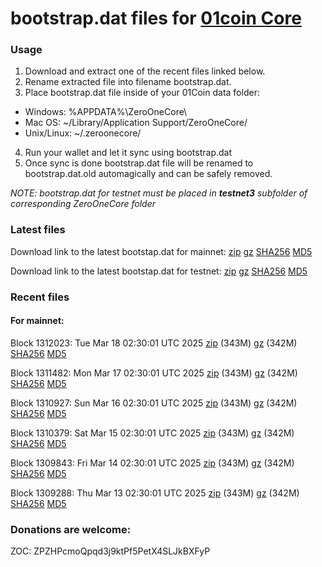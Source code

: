 # bootstrap.dat files for [01coin Core](https://01coin.io)

### Usage

1. Download and extract one of the recent files linked below.
2. Rename extracted file into filename bootstrap.dat.
3. Place bootstrap.dat file inside of your 01Coin data folder:
 - Windows: %APPDATA%\ZeroOneCore\
 - Mac OS: ~/Library/Application Support/ZeroOneCore/
 - Unix/Linux: ~/.zeroonecore/
4. Run your wallet and let it sync using bootstrap.dat
5. Once sync is done bootstrap.dat file will be renamed to bootstrap.dat.old automagically and can be safely removed.

_NOTE: bootstrap.dat for testnet must be placed in **testnet3** subfolder of corresponding ZeroOneCore folder_

### Latest files
Download link to the latest bootstap.dat for mainnet: [zip](https://files.01coin.io/mainnet/bootstrap.dat.zip) [gz](https://files.01coin.io/mainnet/bootstrap.dat.tar.gz) [SHA256](https://files.01coin.io/mainnet/sha256.txt) [MD5](https://files.01coin.io/mainnet/md5.txt)

Download link to the latest bootstap.dat for testnet: [zip](https://files.01coin.io/testnet/bootstrap.dat.zip) [gz](https://files.01coin.io/testnet/bootstrap.dat.tar.gz) [SHA256](https://files.01coin.io/testnet/sha256.txt) [MD5](https://files.01coin.io/testnet/md5.txt)

### Recent files

#### For mainnet:

Block 1312023: Tue Mar 18 02:30:01 UTC 2025 [zip](https://files.01coin.io/mainnet/2025-03-18/bootstrap.dat.zip) (343M) [gz](https://files.01coin.io/mainnet/2025-03-18/bootstrap.dat.tar.gz) (342M) [SHA256](https://files.01coin.io/mainnet/2025-03-18/sha256.txt) [MD5](https://files.01coin.io/mainnet/2025-03-18/md5.txt)

Block 1311482: Mon Mar 17 02:30:01 UTC 2025 [zip](https://files.01coin.io/mainnet/2025-03-17/bootstrap.dat.zip) (343M) [gz](https://files.01coin.io/mainnet/2025-03-17/bootstrap.dat.tar.gz) (342M) [SHA256](https://files.01coin.io/mainnet/2025-03-17/sha256.txt) [MD5](https://files.01coin.io/mainnet/2025-03-17/md5.txt)

Block 1310927: Sun Mar 16 02:30:01 UTC 2025 [zip](https://files.01coin.io/mainnet/2025-03-16/bootstrap.dat.zip) (343M) [gz](https://files.01coin.io/mainnet/2025-03-16/bootstrap.dat.tar.gz) (342M) [SHA256](https://files.01coin.io/mainnet/2025-03-16/sha256.txt) [MD5](https://files.01coin.io/mainnet/2025-03-16/md5.txt)

Block 1310379: Sat Mar 15 02:30:01 UTC 2025 [zip](https://files.01coin.io/mainnet/2025-03-15/bootstrap.dat.zip) (343M) [gz](https://files.01coin.io/mainnet/2025-03-15/bootstrap.dat.tar.gz) (342M) [SHA256](https://files.01coin.io/mainnet/2025-03-15/sha256.txt) [MD5](https://files.01coin.io/mainnet/2025-03-15/md5.txt)

Block 1309843: Fri Mar 14 02:30:01 UTC 2025 [zip](https://files.01coin.io/mainnet/2025-03-14/bootstrap.dat.zip) (343M) [gz](https://files.01coin.io/mainnet/2025-03-14/bootstrap.dat.tar.gz) (342M) [SHA256](https://files.01coin.io/mainnet/2025-03-14/sha256.txt) [MD5](https://files.01coin.io/mainnet/2025-03-14/md5.txt)

Block 1309288: Thu Mar 13 02:30:01 UTC 2025 [zip](https://files.01coin.io/mainnet/2025-03-13/bootstrap.dat.zip) (343M) [gz](https://files.01coin.io/mainnet/2025-03-13/bootstrap.dat.tar.gz) (342M) [SHA256](https://files.01coin.io/mainnet/2025-03-13/sha256.txt) [MD5](https://files.01coin.io/mainnet/2025-03-13/md5.txt)


### Donations are welcome:

ZOC: ZPZHPcmoQpqd3j9ktPf5PetX4SLJkBXFyP
